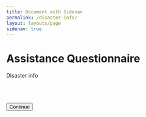 ```yaml
---
title: Document with Sidenav
permalink: /disaster-info/
layout: layouts/page
sidenav: true
---
```


# Assistance Questionnaire

Disaster info

<form id="results">

<button class="usa-button" action="blog" style="margin: 50px 0 50px 0;">Continue</button>
</form>

<script>
  const queryString = window.location.search;
  const urlParams = new URLSearchParams(queryString);
  const disasterState = urlParams.get('location')
  document.getElementById("results").action = {{ '/posts/' | url }}+disasterState;
</script>
